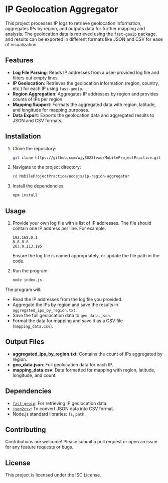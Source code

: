 
# IP Geolocation Aggregator

This project processes IP logs to retrieve geolocation information, aggregates IPs by region, and outputs data for further mapping and analysis. The geolocation data is retrieved using the `fast-geoip` package, and results can be exported in different formats like JSON and CSV for ease of visualization.

## Features

- **Log File Parsing**: Reads IP addresses from a user-provided log file and filters out empty lines.
- **IP Geolocation**: Retrieves the geolocation information (region, country, etc.) for each IP using `fast-geoip`.
- **Region Aggregation**: Aggregates IP addresses by region and provides counts of IPs per region.
- **Mapping Support**: Formats the aggregated data with region, latitude, and longitude for mapping purposes.
- **Data Export**: Exports the geolocation data and aggregated results to JSON and CSV formats.

## Installation

1. Clone the repository:
    ```bash
    git clone https://github.com/wjy8023tvxq/MobileProjectPractice.git
    ```
2. Navigate to the project directory:
    ```bash
    cd MobileProjectPractice/nodejs/ip-region-aggregator
    ```
3. Install the dependencies:
    ```bash
    npm install
    ```

## Usage

1. Provide your own log file with a list of IP addresses. The file should contain one IP address per line. For example:
    ```
    192.168.0.1
    8.8.8.8
    203.0.113.195
    ```

    Ensure the log file is named appropriately, or update the file path in the code.

2. Run the program:
    ```bash
    node index.js
    ```

The program will:
- Read the IP addresses from the log file you provided.
- Aggregate the IPs by region and save the results in `aggregated_ips_by_region.txt`.
- Save the full geolocation data to `geo_data.json`.
- Format the data for mapping and save it as a CSV file (`mapping_data.csv`).

## Output Files

- **aggregated_ips_by_region.txt**: Contains the count of IPs aggregated by region.
- **geo_data.json**: Full geolocation data for each IP.
- **mapping_data.csv**: Data formatted for mapping with region, latitude, longitude, and count.

## Dependencies

- [`fast-geoip`](https://www.npmjs.com/package/fast-geoip): For retrieving IP geolocation data.
- [`json2csv`](https://www.npmjs.com/package/json2csv): To convert JSON data into CSV format.
- Node.js standard libraries: `fs`, `path`.

## Contributing

Contributions are welcome! Please submit a pull request or open an issue for any feature requests or bugs.

## License

This project is licensed under the ISC License.
